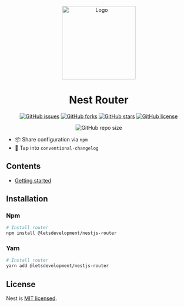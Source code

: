 <div align="center">
    <img alt="Logo" width=200 src="https://www.svgrepo.com/show/126491/traffic-light.svg">
    <h1 align="center" style="display: flex; flex-direction: column">
        Nest Router
    </h1>
</div>
<p align="center">
    <a href="https://github.com/LetsDevelopment/nestjs-router/issues"><img alt="GitHub issues" src="https://img.shields.io/github/issues/LetsDevelopment/nestjs-router?style=for-the-badge&logo=appveyor"></a>
    <a href="https://github.com/LetsDevelopment/nestjs-router/network"><img alt="GitHub forks" src="https://img.shields.io/github/forks/LetsDevelopment/nestjs-router?style=for-the-badge&logo=appveyor"></a>
    <a href="https://github.com/LetsDevelopment/nestjs-router/stargazers"><img alt="GitHub stars" src="https://img.shields.io/github/stars/LetsDevelopment/nestjs-router?style=for-the-badge&logo=appveyor"></a>
    <a href="https://github.com/LetsDevelopment/nestjs-router"><img alt="GitHub license" src="https://img.shields.io/github/license/LetsDevelopment/nestjs-router?style=for-the-badge&logo=appveyor"></a>
</p>
<p align="center">
    <img alt="GitHub repo size" src="https://img.shields.io/github/repo-size/LetsDevelopment/nestjs-router?style=for-the-badge">
</p>

- 📦 Share configuration via `npm`
- 🤖 Tap into `conventional-changelog`

## Contents
- [Getting started](#getting-started)

## Installation
### Npm
```sh
# Install router
npm install @letsdevelopment/nestjs-router
```
### Yarn
```sh
# Install router
yarn add @letsdevelopment/nestjs-router
```

## License

Nest is [MIT licensed](LICENSE).
